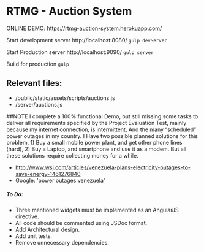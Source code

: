 # RTMG - Auction System

ONLINE DEMO: https://rtmg-auction-system.herokuapp.com/

Start development server http://localhost:8080/
`gulp devServer`

Start Production server http://localhost:9090/
`gulp server`

Build for production
`gulp`

Relevant files: 
---
- /public/static/assets/scripts/auctions.js
- /server/auctions.js

##NOTE
I complete a 100% functional Demo, but still missing some tasks to deliver all requirements specified by the Project Evaluation Test, mainly because my internet connection, is intermittent, And the many “scheduled” power outages in my country. I Have two possible planned solutions for this problem, 1) Buy a small mobile power plant, and get other phone lines (hard), 2) Buy a Laptop, and smartphone and use it as a modem. But all these solutions require collecting money for a while.

- http://www.wsj.com/articles/venezuela-plans-electricity-outages-to-save-energy-1461276840
- Google: 'power outages venezuela'


##### To Do:
- Three mentioned widgets must be implemented as an AngularJS directive. 
- All code should be commented using JSDoc format.
- Add Architectural design.
- Add unit tests.
- Remove unnecessary dependencies.